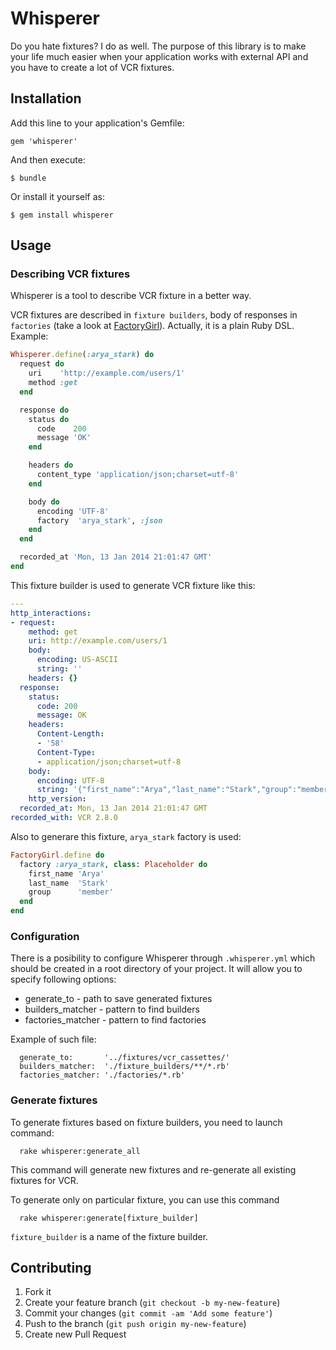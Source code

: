 # Whisperer

Do you hate fixtures? I do as well. The purpose of this library is to make your life much easier when your application works with external API and you have to create a lot of VCR fixtures.

## Installation

Add this line to your application's Gemfile:

    gem 'whisperer'

And then execute:

    $ bundle

Or install it yourself as:

    $ gem install whisperer

## Usage

### Describing VCR fixtures

Whisperer is a tool to describe VCR fixture in a better way. 

VCR fixtures are described in `fixture builders`, body of responses in `factories` (take a look at [FactoryGirl](/thoughtbot/factory_girl)). Actually, it is a plain Ruby DSL. Example:

```ruby
Whisperer.define(:arya_stark) do
  request do
    uri    'http://example.com/users/1'
    method :get
  end

  response do
    status do
      code    200
      message 'OK'
    end

    headers do
      content_type 'application/json;charset=utf-8'
    end

    body do
      encoding 'UTF-8'
      factory  'arya_stark', :json
    end
  end

  recorded_at 'Mon, 13 Jan 2014 21:01:47 GMT'
end
```

This fixture builder is used to generate VCR fixture like this:

```yml
---
http_interactions:
- request:
    method: get
    uri: http://example.com/users/1
    body:
      encoding: US-ASCII
      string: ''
    headers: {}
  response:
    status:
      code: 200
      message: OK
    headers:
      Content-Length:
      - '58'
      Content-Type:
      - application/json;charset=utf-8
    body:
      encoding: UTF-8
      string: '{"first_name":"Arya","last_name":"Stark","group":"member"}'
    http_version: 
  recorded_at: Mon, 13 Jan 2014 21:01:47 GMT
recorded_with: VCR 2.8.0
```

Also to generare this fixture, `arya_stark` factory is used:

```ruby
FactoryGirl.define do
  factory :arya_stark, class: Placeholder do
    first_name 'Arya'
    last_name  'Stark'
    group      'member'
  end
end
```

### Configuration

There is a posibility to configure Whisperer through `.whisperer.yml` which should be created in a root directory of your project. It will allow you to specify following options:

 - generate_to - path to save generated fixtures
 - builders_matcher - pattern to find builders
 - factories_matcher - pattern to find factories

Example of such file:

```
  generate_to:       '../fixtures/vcr_cassettes/'
  builders_matcher:  './fixture_builders/**/*.rb'
  factories_matcher: './factories/*.rb'
```

### Generate fixtures

To generate fixtures based on fixture builders, you need to launch command:

```shell
  rake whisperer:generate_all
```

This command will generate new fixtures and re-generate all existing fixtures for VCR.

To generate only on particular fixture, you can use this command

```shell
  rake whisperer:generate[fixture_builder]
```

`fixture_builder` is a name of the fixture builder.

## Contributing

1. Fork it
2. Create your feature branch (`git checkout -b my-new-feature`)
3. Commit your changes (`git commit -am 'Add some feature'`)
4. Push to the branch (`git push origin my-new-feature`)
5. Create new Pull Request
